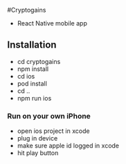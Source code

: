 #Cryptogains
- React Native mobile app

## Installation
- cd cryptogains
- npm install
- cd ios
- pod install
- cd ..
- npm run ios

### Run on your own iPhone
- open ios project in xcode
- plug in device
- make sure apple id logged in xcode
- hit play button
